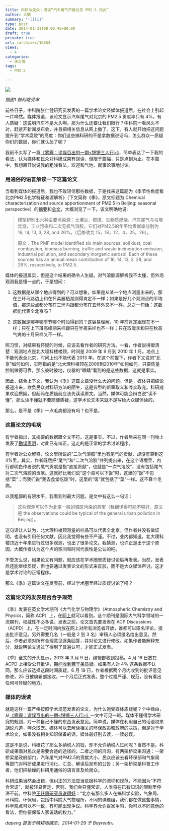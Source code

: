 ```yaml
---
title: 科研与民众：浅谈“汽车尾气不是北京 PM2.5 元凶”
author: 大鹏
summary: "![][1]"
type: post
date: 2014-01-31T00:00:45+00:00
draft: true
private: true
url: /archives/16854
views:
  - 4
categories:
  - 未分类
tags:
  - PM2.5

---
```

![][1]

_插图1 伽利略受审_

前些日子，中科院张仁健研究员发表的一篇学术论文经媒体报道后，在社会上引起一片哗然。媒体报道，该论文显示汽车尾气对北京的 PM2.5 贡献率只有 4%。有人质疑：这说明汽车不是大头啊，那为什么还要让我们限行？中科院一看风头不对，赶紧开新闻发布会，并且把相关信息从网上撤了。这下，有人就开始把这问题提升到“学术腐败”的高度：你们这些搞科研的不是拿数据说话吗，怎么群众一质疑你们的数据，你们就认怂了呢？

我前不久写了一篇[《雾霾：谬误百出的一期<锵锵三人行>》][2]，简单表达了一下我的看法，认为媒体和民众对科研成果有误读，但限于篇幅，只是点到为止。在本篇中，我想展开说说我的粗浅看法，欢迎和气地、就事论事地讨论。

### 用通俗的语言解读一下这篇论文

当看到媒体的报道后，我也不敢轻信那些数据，于是找来这篇题为《季节性角度看北京PM2.5化学特征和源解析》（下文简称《季》，原文标题为 Chemical characterization and source apportionment of PM2.5 in Beijing: seasonal perspective）的[摘要][3]和[全文][4]，大概浏览了一下。该文明确地说:

> 模型辨别出六种主要污染源：土壤尘、燃煤、生物质燃烧、汽车尾气与垃圾焚烧、工业污染和二次无机气溶胶，它们对PM2.5的年平均贡献率分别为16, 14, 13, 3, 28, and 26%。（后修改为 15，18，12，4，25，26）。
> 
> 原文：The PMF model identified six main sources: soil dust, coal combustion, biomass burning, traffic and waste incineration emission, industrial pollution, and secondary inorganic aerosol. Each of these sources has an annual mean contribution of 16, 14, 13, 3, 28, and 26%, respectively, to PM2.5.

媒体的报道属实，但是这个结果的确令人生疑。对气溶胶源解析我不太懂，但外场观测我是懂一点的，于是想问：

  1. 这数据是从哪个地点得到的？可以想象，如果是从某一个地点测量出来的，那在三环马路边上和在怀柔雁栖湖测得肯定不一样；如果是好几个观测点的平均值，那这些点都分布在三环内跟都分布在五环外又不一样。总之一句话：这数据能代表全北京吗？

  2. 这数据是哪年哪季节哪个时段得到的？这容易理解，10 年前肯定跟现在不一样；只在上下班高峰期采样跟只在半夜采样也不一样；只在取暖季和只在秋高气爽的十月采样又不一样。

照习惯，对结果有怀疑的时候，应该去看作者的研究方法。一看，作者说得很清楚：观测地点是北大理科楼楼顶，时间是 2009 年 9 月到 2010 年 1 月。地点上不能代表全北京，时间上也不能代表 2013 年。在这个前提下，作者下文说的“北京”如何如何，实际指的是“北大理科楼顶在2009到2010年”如何如何。只要质量控制做得可靠，那么彼时彼地，仪器的“眼睛”看到的是这些数据，这就是事实。

因此，结合上下文，我认为《季》这篇文章没什么大的问题。但是，媒体只把结论报道出来，欺负民众对科研方法的陌生，这是典型的断章取义和哗众取宠。科研成果欢迎质疑，但起码在质疑前应该先读读原文。当然，媒体可能会辩白说“读不懂”，那么读不懂就不要随便质疑，这学术论文本来就不是写给大众媒体读的。

那么，是不是《季》一点毛病都没有吗？也不是。

### 这篇论文的毛病

有学者指出，其摘要的数据跟全文不符。这是事实。不过，作者后来在同一刊物上发表了[勘误声明][5]，对此已有纠正，这走的是正常的学术讨论程序。

有学者对公众解释，论文里所说的“二次气溶胶”里也有尾气的贡献，却没有算到这4%里。其实，作者既然把“尾气”和“二次气溶胶”并列提出来，在这个语境里，内行都明白作者说的尾气贡献是指“直接贡献”，也就是“一次气溶胶”，没有包括尾气对二次气溶胶的贡献。这就好比我们说“这个菜可以下饭”时，这里的“饭”不包括“菜”；而我们说“我去食堂吃饭”时，这里的“饭”就包括了“菜”一样。这不算个毛病。

以我粗鄙的有限水平，我看到的最大问题，是文中有这么一句话：

> 这些观测可以作为北京一般的城区污染的典型（我翻译得可能不够好，原文是 the observations could be typical of the general urban pollution in Beijing）。

这句话让人认为，北大理科楼顶测量的样品可以代表全北京。但作者并没有做证明，也没有引用任何文献，因此我觉得有些不严谨。不过，业内都知道，北大理科楼顶近十年来进行过很多观测，也出了很多论文。我猜测，也许正是出于这个原因，大概作者认为这个点的空间和时间代表性是公认的吧。

不管怎么说，如果论文有问题，就应该在学术圈里质疑讨论后再发表。当然，发表后还能继续质疑，但也要通过发表论文的形式来反驳，而不是大众媒体声讨。这才是学术讨论的正常程序。

那么《季》这篇论文在发表前，经过学术圈里经过质疑讨论了吗？

### 这篇论文的发表是否合乎规范

《季》发表在英文学术期刊《大气化学与物理学》（Atmospheric Chemistry and Physics，简称 ACP）上，在[网上][4]就可以看到。这个期刊是国际大气科学领域的一流期刊，权威性不必多说。发表之前，论文首先要发表在 ACP Discussions （ACPD）上，在一定时间内放在网上对所有浏览者开放，谁都可以匿名评论，提出批评意见。另外需要几名（一般是 2 到 3 名）审稿人必须匿名给出意见。然后，作者必须对所有合理意见逐条回答，并对论文进行修改。如果作者能解释充分，就说明论文通过了得到了普遍认可，才能正式发表。

《季》全文的开头显示，2013 年 3 月 9 日，编辑部收到投稿。4 月 16 日放在 ACPD 上接受公开批评，[期间收到若干条质疑][6]。如果有人对 4% 这条数据不认同，那么应该选择这段时间质疑。6 月 19 日，作者根据两个月内收到的批评意见修改，25 日被编辑部接收，一个月后正式发表。整个过程严谨、规范，没有看出任何可怀疑的地方。

### 媒体的误读

就是这样一篇严格按照学术规范发表的论文，为什么饱受媒体质疑呢？个中缘由，从[《雾霾：谬误百出的一期<锵锵三人行>》][2]一文中可见一斑。媒体不懂得学术研究的规则，对一种自己不懂的东西发表意见。简单说，媒体在利用自己的话语权来胡说八道，哗众取宠。媒体可以去解读相关的环保政策和政府的决策，但是对于学术论文，如果没有相关知识储备的话，媒体最好别去读，一读必误。

这是不是说，科研花了那么多纳税人的钱，却不允许纳税人过问呢？当然不是。科研成果面对民众是需要合适的途径的，二者之间的鸿沟，有两架桥梁来沟通：一架桥梁是政府部门，汽车尾气对PM2.5的贡献大小，民众应该去看环保部和气象局等部门对科研成果进行消化、汇总、解读后发布的公告；另一架桥梁是科普工作者，他们把枯燥的科研用通俗的语言普及给民众。

科研成果当然会出错，但纠正的方法应当依据科学的流程和规范，不能因为“不符合常识”，就被轻易否定，否则，我们会只懂常识，人类将在已有知识的限制里停滞不前。中科院[王跃思研究员说得好][7]：“北京有那么多人在搞科学实验，气象局、环科院、环保局，包括中科院大气物理所，不同的课题组，我们都在做这些事情，科学观点可以不一致，有可能出现争议。科学界允许百家争鸣，你可以不同意他的看法，但你要保留人家说话的权力。”

_dapeng 首发于晴耕雨讀志，2014-01-29 于 Bayreuth。_

 [1]: http://upload.wikimedia.org/wikipedia/commons/8/88/Galileo_facing_the_Roman_Inquisition.jpg
 [2]: http://pzhao.org/haze/
 [3]: http://www.atmos-chem-phys.net/13/7053/2013/acp-13-7053-2013.html
 [4]: http://www.atmos-chem-phys.net/13/7053/2013/acp-13-7053-2013.pdf
 [5]: http://www.atmos-chem-phys.net/14/175/2014/acp-14-175-2014.html
 [6]: http://www.atmos-chem-phys-discuss.net/13/9953/2013/acpd-13-9953-2013-discussion.html
 [7]: http://news.sciencenet.cn/htmlnews/2014/1/287337.shtm
